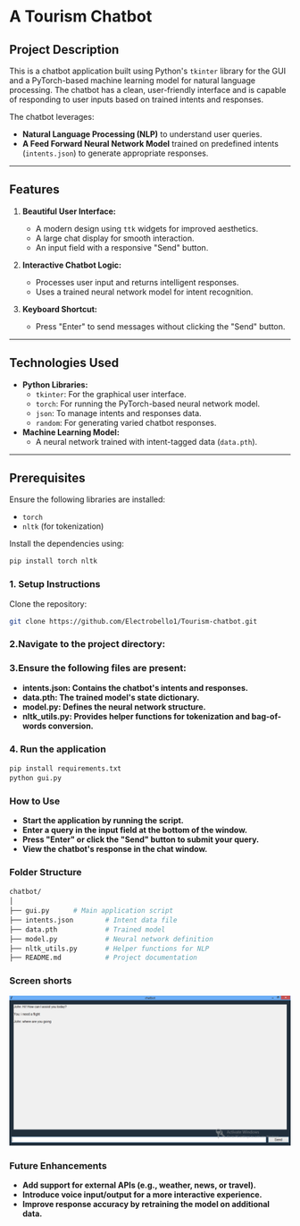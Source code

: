 #  A Tourism Chatbot 

## Project Description
This is a chatbot application built using Python's `tkinter` library for the GUI and a PyTorch-based machine learning model for natural language processing. The chatbot has a clean, user-friendly interface and is capable of responding to user inputs based on trained intents and responses.

The chatbot leverages:
- **Natural Language Processing (NLP)** to understand user queries.
- **A Feed Forward Neural Network Model** trained on predefined intents (`intents.json`) to generate appropriate responses.

---

## Features
1. **Beautiful User Interface:**
   - A modern design using `ttk` widgets for improved aesthetics.
   - A large chat display for smooth interaction.
   - An input field with a responsive "Send" button.

2. **Interactive Chatbot Logic:**
   - Processes user input and returns intelligent responses.
   - Uses a trained neural network model for intent recognition.

3. **Keyboard Shortcut:**
   - Press "Enter" to send messages without clicking the "Send" button.

---

## Technologies Used
- **Python Libraries:**
  - `tkinter`: For the graphical user interface.
  - `torch`: For running the PyTorch-based neural network model.
  - `json`: To manage intents and responses data.
  - `random`: For generating varied chatbot responses.
- **Machine Learning Model:**
  - A neural network trained with intent-tagged data (`data.pth`).

---

## Prerequisites
Ensure the following libraries are installed:
- `torch`
- `nltk` (for tokenization)

Install the dependencies using:
```bash
pip install torch nltk
```
### 1. Setup Instructions
Clone the repository:
```bash
git clone https://github.com/Electrobello1/Tourism-chatbot.git
```
### 2.Navigate to the project directory:

### 3.Ensure the following files are present:

- **intents.json: Contains the chatbot's intents and responses.**
- **data.pth: The trained model's state dictionary.**
- **model.py: Defines the neural network structure.**
- **nltk_utils.py: Provides helper functions for tokenization and bag-of-words conversion.**
### 4. Run the application


```bash
pip install requirements.txt
python gui.py
```

### How to Use
- **Start the application by running the script.**
- **Enter a query in the input field at the bottom of the window.**
- **Press "Enter" or click the "Send" button to submit your query.**
- **View the chatbot's response in the chat window.**

### Folder Structure
```bash
chatbot/
│
├── gui.py      # Main application script
├── intents.json        # Intent data file
├── data.pth            # Trained model
├── model.py            # Neural network definition
├── nltk_utils.py       # Helper functions for NLP
├── README.md           # Project documentation
```
### Screen shorts
![Chatbot UI](bot.png)


### Future Enhancements
- **Add support for external APIs (e.g., weather, news, or travel).**
- **Introduce voice input/output for a more interactive experience.**
- **Improve response accuracy by retraining the model on additional data.**
